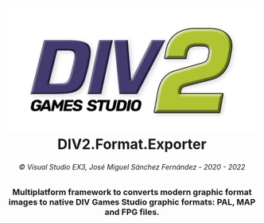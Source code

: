 <h1 align="center">
<img src="https://raw.githubusercontent.com/VisualStudioEX3/Home/master/pictures/div_games_studio/div2_logo.png" alt="DIV Games Studio 2 logo" width="512" />
<br>
DIV2.Format.Exporter</h1>

<h6 align="center">© Visual Studio EX3, José Miguel Sánchez Fernández - 2020 - 2022</h6>

<h3 align="center">Multiplatform framework to converts modern graphic format images to native DIV Games Studio graphic formats: PAL, MAP and FPG files.</h3>
